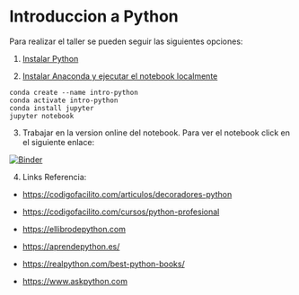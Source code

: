 # Introduccion a Python

Para realizar el taller se pueden seguir las siguientes opciones:

1. [Instalar Python](https://www.python.org/downloads/)

2. [Instalar Anaconda y ejecutar el notebook localmente](https://docs.conda.io/projects/conda/en/latest/user-guide/install/)
```
conda create --name intro-python
conda activate intro-python
conda install jupyter
jupyter notebook
```

3. Trabajar en la version online del notebook. Para ver el notebook click en el siguiente enlace:

[![Binder](https://mybinder.org/badge_logo.svg)](https://mybinder.org/v2/gh/carogomezt/IntroduccionPython/master?filepath=Introduccion_Python.ipynb)

4. Links Referencia:
  - https://codigofacilito.com/articulos/decoradores-python

  - https://codigofacilito.com/cursos/python-profesional

  - https://ellibrodepython.com

  - https://aprendepython.es/

  - https://realpython.com/best-python-books/

  - https://www.askpython.com
